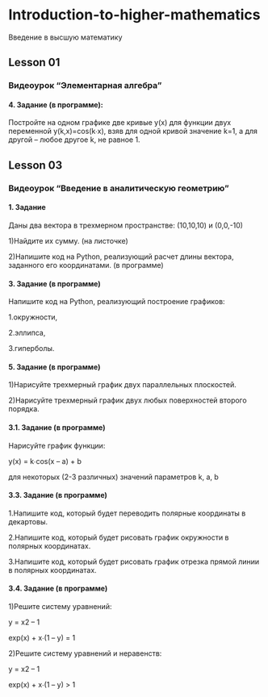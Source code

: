 # Introduction-to-higher-mathematics
Введение в высшую математику


## Lesson 01
### Видеоурок “Элементарная алгебра”

#### 4. Задание (в программе):

Постройте на одном графике две кривые y(x) для функции двух переменной y(k,x)=cos(k∙x), взяв для одной кривой значение k=1, а для другой – любое другое k, не равное 1.


## Lesson 03
### Видеоурок “Введение в аналитическую геометрию”

#### 1. Задание
Даны два вектора в трехмерном пространстве: (10,10,10) и (0,0,-10)

1)Найдите их сумму. (на листочке)

2)Напишите код на Python, реализующий расчет длины вектора, заданного его координатами. (в программе)

#### 3. Задание (в программе)

Напишите код на Python, реализующий построение графиков:

1.окружности,

2.эллипса,

3.гиперболы.

#### 5. Задание (в программе)

1)Нарисуйте трехмерный график двух параллельных плоскостей.

2)Нарисуйте трехмерный график двух любых поверхностей второго порядка.

#### 3.1. Задание (в программе)

Нарисуйте график функции:

y(x) = k∙cos(x – a) + b

для некоторых (2-3 различных) значений параметров k, a, b

#### 3.3. Задание (в программе)

1.Напишите код, который будет переводить полярные координаты в декартовы.

2.Напишите код, который будет рисовать график окружности в полярных координатах.

3.Напишите код, который будет рисовать график отрезка прямой линии в полярных координатах.

#### 3.4. Задание (в программе)

1)Решите систему уравнений:

y = x2 – 1

exp(x) + x∙(1 – y) = 1


2)Решите систему уравнений и неравенств:

y = x2 – 1

exp(x) + x∙(1 – y) > 1

